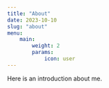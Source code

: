 ```yaml
---
title: "About"
date: 2023-10-10
slug: "about"
menu:
    main:
        weight: 2
        params: 
            icon: user
---
```


Here is an introduction about me.